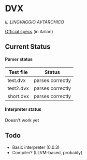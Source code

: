 # DVX
*IL LINGVAGGIO AVTARCHICO*

[Official specs](https://docs.google.com/document/d/1bEthVgMkEh19b75PKIgeyw4iFHJ7ZS6lVh7fNSCW_SY/edit?usp=sharing) (in italian)

## Current Status

#### Parser status

| Test file | Status                          |
| --------- |---------------------------------|
| test.dvx  | parses correctly                |
| test2.dvx | parses correctly                |
| short.dvx | parses correctly                |

#### Interpreter status

Doesn't work yet

## Todo

- Basic interpreter (0.0.3)
- Compiler? (LLVM-based, probably)
